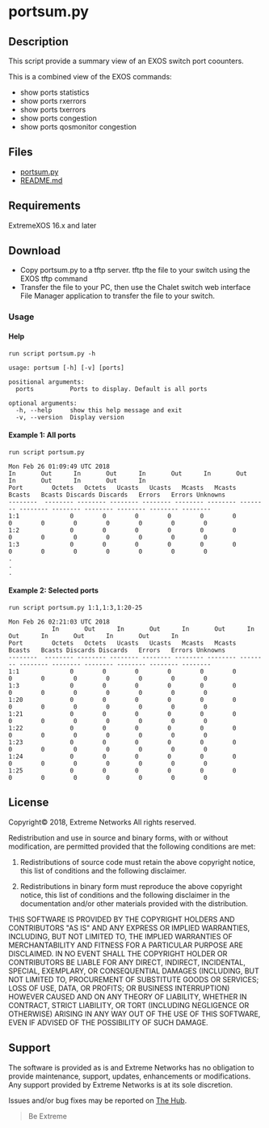# portsum.py

## Description
This script provide a summary view of an EXOS switch port coounters.

This is a combined view of the EXOS commands:
* show ports statistics
* show ports rxerrors
* show ports txerrors
* show ports congestion
* show ports qosmonitor congestion

## Files
* [portsum.py](portsum.py)
* [README.md](README.md)

## Requirements
ExtremeXOS 16.x and later

## Download
* Copy portsum.py to a tftp server. tftp the file to your switch using the EXOS tftp command
* Transfer the file to your PC, then use the Chalet switch web interface File Manager application to transfer the file to your switch.

### Usage
#### Help
```
run script portsum.py -h
```
```
usage: portsum [-h] [-v] [ports]

positional arguments:
  ports          Ports to display. Default is all ports

optional arguments:
  -h, --help     show this help message and exit
  -v, --version  Display version
```

#### Example 1: All ports
```
run script portsum.py
```
```
Mon Feb 26 01:09:49 UTC 2018
In       Out      In       Out      In       Out      In       Out      In       Out      In       Out      In
Port        Octets   Octets   Ucasts   Ucasts   Mcasts   Mcasts   Bcasts   Bcasts Discards Discards   Errors   Errors Unknowns
--------  -------- -------- -------- -------- -------- -------- -------- -------- -------- -------- -------- -------- --------
1:1              0        0        0        0        0        0        0        0        0        0        0        0        0
1:2              0        0        0        0        0        0        0        0        0        0        0        0        0
1:3              0        0        0        0        0        0        0        0        0        0        0        0        0
.
.
.
```
#### Example 2: Selected ports
```
run script portsum.py 1:1,1:3,1:20-25
```
```
Mon Feb 26 02:21:03 UTC 2018
            In       Out      In       Out      In       Out      In       Out      In       Out      In       Out      In
Port        Octets   Octets   Ucasts   Ucasts   Mcasts   Mcasts   Bcasts   Bcasts Discards Discards   Errors   Errors Unknowns
--------  -------- -------- -------- -------- -------- -------- -------- -------- -------- -------- -------- -------- --------
1:1              0        0        0        0        0        0        0        0        0        0        0        0        0
1:3              0        0        0        0        0        0        0        0        0        0        0        0        0
1:20             0        0        0        0        0        0        0        0        0        0        0        0        0
1:21             0        0        0        0        0        0        0        0        0        0        0        0        0
1:22             0        0        0        0        0        0        0        0        0        0        0        0        0
1:23             0        0        0        0        0        0        0        0        0        0        0        0        0
1:24             0        0        0        0        0        0        0        0        0        0        0        0        0
1:25             0        0        0        0        0        0        0        0        0        0        0        0        0
```


## License
Copyright© 2018, Extreme Networks
All rights reserved.

Redistribution and use in source and binary forms, with or without modification,
are permitted provided that the following conditions are met:

1. Redistributions of source code must retain the above copyright notice, this
list of conditions and the following disclaimer.

2. Redistributions in binary form must reproduce the above copyright notice,
this list of conditions and the following disclaimer in the documentation
and/or other materials provided with the distribution.

THIS SOFTWARE IS PROVIDED BY THE COPYRIGHT HOLDERS AND CONTRIBUTORS "AS IS" AND
ANY EXPRESS OR IMPLIED WARRANTIES, INCLUDING, BUT NOT LIMITED TO, THE IMPLIED
WARRANTIES OF MERCHANTABILITY AND FITNESS FOR A PARTICULAR PURPOSE ARE
DISCLAIMED. IN NO EVENT SHALL THE COPYRIGHT HOLDER OR CONTRIBUTORS BE LIABLE
FOR ANY DIRECT, INDIRECT, INCIDENTAL, SPECIAL, EXEMPLARY, OR CONSEQUENTIAL
DAMAGES (INCLUDING, BUT NOT LIMITED TO, PROCUREMENT OF SUBSTITUTE GOODS OR
SERVICES; LOSS OF USE, DATA, OR PROFITS; OR BUSINESS INTERRUPTION) HOWEVER
CAUSED AND ON ANY THEORY OF LIABILITY, WHETHER IN CONTRACT, STRICT LIABILITY,
OR TORT (INCLUDING NEGLIGENCE OR OTHERWISE) ARISING IN ANY WAY OUT OF THE USE
OF THIS SOFTWARE, EVEN IF ADVISED OF THE POSSIBILITY OF SUCH DAMAGE.

## Support
The software is provided as is and Extreme Networks has no obligation to provide
maintenance, support, updates, enhancements or modifications.
Any support provided by Extreme Networks is at its sole discretion.

Issues and/or bug fixes may be reported on [The Hub](https://community.extremenetworks.com/).

>Be Extreme
